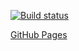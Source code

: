[![Build status](https://ci.appveyor.com/api/projects/status/5gex1x7oq4gv1x67?svg=true)](https://ci.appveyor.com/project/ruslanraindrop/ahj9-1)

[GitHub Pages](https://ruslanraindrop.github.io/ahj9.1/)
